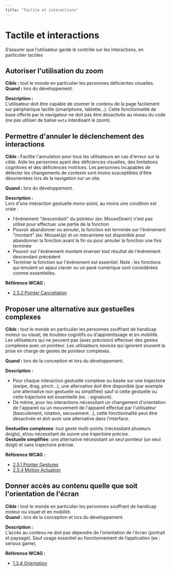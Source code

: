 ```yaml
---
title: "Tactile et interactions"
---
```


# Tactile et interactions

<p class="lead">S’assurer que l’utilisateur garde le contrôle sur les interactions, en particulier tactiles</p>




## Autoriser l'utilisation du zoom

**Cible&nbsp;:** tout le monde en particulier les personnes déficientes visuelles.  
**Quand&nbsp;:** lors du développement.

**Description&nbsp;:**  
L'utilisateur doit être capable de zoomer le contenu de la page facilement sur périphérique tactile (smartphone, tablette...). Cette fonctionnalité de base offerte par le navigateur ne doit pas être désactivée au niveau du code (ne pas utiliser de balise `meta` interdisant le zoom).




## Permettre d'annuler le déclenchement des interactions

**Cible&nbsp;:** Facilite l'annulation pour tous les utilisateurs en cas d'erreur sur la cible.
Aide les personnes ayant des déficiences visuelles, des limitations cognitives et des déficiences motrices.
Les personnes incapables de détecter les changements de contexte sont moins susceptibles d'être désorientées lors de la navigation sur un site.

**Quand&nbsp;:** lors du développement.

**Description&nbsp;:**  
Lors d'une interaction gestuelle mono-point, au moins une condition est vraie :
- l'événement "descendant" du pointeur (ex: <span lang="en">MouseDown</span>) n'est pas utilisé pour effectuer une partie de la fonction
- Pouvoir abandonner ou annuler, la fonction est terminée sur l'événement "montant" (ex: <span lang="en">MouseUp</span>) et un mécanisme est disponible pour abandonner la fonction avant la fin ou pour annuler la fonction une fois terminée
- Pouvoir sur l'événement montant inverser tout résultat de l'événement descendant précédent
- Terminer la fonction sur l'événement est essentiel. Note : les fonctions qui émulent un appui clavier ou un pavé numérique sont considérées comme essentielles. 

**Référence <abbr>WCAG</abbr>&nbsp;:**  
- <a lang="en" href="https://www.w3.org/TR/WCAG21/#pointer-cancellation">2.5.2 Pointer Cancellation</a>




## Proposer une alternative aux gestuelles complexes
   
**Cible&nbsp;:** tout le monde en particulier les personnes souffrant de handicap moteur ou visuel, de troubles cognitifs ou d'apprentissage et en mobilité. Les utilisateurs qui ne peuvent pas (avec précision) effectuer des gestes complexes avec un pointeur. Les utilisateurs novices qui ignorent souvent la prise en charge de gestes de pointeur complexes. 

**Quand&nbsp;:** lors de la conception et lors du développement.

**Description&nbsp;:**  
- Pour chaque interaction gestuelle complexe ou basée sur une trajectoire (<span lang="en">swipe, drag, pinch</span>...), une alternative doit être disponible (par exemple une alternative non gestuelle ou simplifiée) sauf si cette gestuelle ou cette trajectoire est essentielle (ex. : signature).
- De même, pour les interactions nécessitant un changement d'orientation de l'appareil ou un mouvement de l'appareil effectué par l'utilisateur (basculement, rotation, secouement...),  cette fonctionnalité peut être désactivée et doit avoir une alternative dans l'interface.

**Gestuelles complexes**: tout geste multi-points (nécessitant plusieurs doigts), et/ou nécessitant de suivre une trajectoire précise.  
**Gestuelle simplifiée**: une alternative nécessitant un seul pointeur (un seul doigt) et sans trajectoire précise.

**Référence <abbr>WCAG</abbr>&nbsp;:**  
- <a lang="en" href="https://www.w3.org/TR/WCAG21/#pointer-gestures">2.5.1 Pointer Gestures</a>
- <a lang="en" href="https://www.w3.org/TR/WCAG21/#motion-actuation">2.5.4 Motion Actuation</a>




## Donner accès au contenu quelle que soit l'orientation de l'écran
 
**Cible&nbsp;:** tout le monde en particulier les personnes souffrant de handicap moteur ou visuel et en mobilité.  
**Quand&nbsp;:** lors de la conception et lors du développement.

**Description&nbsp;:**  
L'accès au contenu ne doit pas dépendre de l'orientation de l'écran (portrait et paysage). Sauf usage essentiel au fonctionnement de l’application (ex : <span lang="en">serious game</span>).

**Référence <abbr>WCAG</abbr>&nbsp;:**  
- <a lang="en" href="https://www.w3.org/TR/WCAG21/#orientation">1.3.4 Orientation</a>
